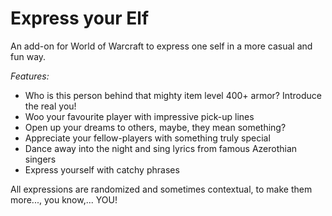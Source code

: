 # Express your Elf
An add-on for World of Warcraft to express one self in a more casual and fun way.

*Features:*
* Who is this person behind that mighty item level 400+ armor? Introduce the real you!
* Woo your favourite player with impressive pick-up lines
* Open up your dreams to others, maybe, they mean something?
* Appreciate your fellow-players with something truly special
* Dance away into the night and sing lyrics from famous Azerothian singers
* Express yourself with catchy phrases

All expressions are randomized and sometimes contextual, to make them more..., you know,... YOU!
